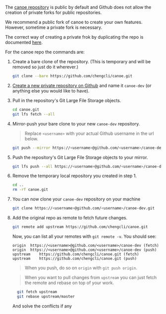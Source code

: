 The [canoe repository](https://github.com/chengcli/canoe) is public by default
and Github does not allow the creation of private forks for public repositories.

We recommend a public fork of canoe to create your own features. However, sometime a
private fork is necessary.

The correct way of creating a private frok by duplicating the repo is documented [here](https://help.github.com/articles/duplicating-a-repository/).

For the canoe repo the commands are:

 1. Create a bare clone of the repository.
    (This is temporary and will be removed so just do it wherever.)
    ```bash
    git clone --bare https://github.com/chengcli/canoe.git
    ```

 2. [Create a new private repository on Github](https://help.github.com/articles/creating-a-new-repository/)
    and name it `canoe-dev` (or anything else you would like to have).

 3. Pull in the repository's Git Large File Storage objects.
    ```bash
    cd canoe.git
    git lfs fetch --all
    ```

 4. Mirror-push your bare clone to your new `canoe-dev` repository.
    > Replace `<username>` with your actual Github username in the url below.

    ```bash
    git push --mirror https://<username>@github.com/<username>/canoe-dev.git
    ```

 5. Push the repository's Git Large File Storage objects to your mirror.
    ```bash
    git lfs push --all https://<username>@github.com/<username>/canoe-dev.git
    ```

 6. Remove the temporary local repository you created in step 1.
    ```bash
    cd ..
    rm -rf canoe.git
    ```

 7. You can now clone your `canoe-dev` repository on your machine
    ```bash
    git clone https://<username>@github.com/<username>/canoe-dev.git
    ```

 8. Add the original repo as remote to fetch future changes.
    ```bash
    git remote add upstream https://github.com/chengcli/canoe.git
    ```
    Now, you can list all your remotes with `git remote -v`. You should see:
    ```
    origin	https://<username>@github.com/<username>/canoe-dev (fetch)
    origin	https://<username>@github.com/<username>/canoe-dev (push)
    upstream	https://github.com/chengcli/canoe.git (fetch)
    upstream	https://github.com/chengcli/canoe.git (push)
    ```
    > When you push, do so on `origin` with `git push origin`.

    > When you want to pull changes from `upstream` you can just fetch the remote and rebase on top of your work.
    ```bash
      git fetch upstream
      git rebase upstream/master
      ```
      And solve the conflicts if any
